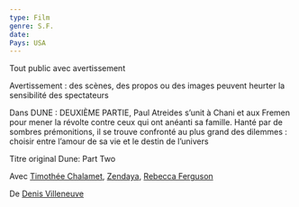 ```yaml
---
type: Film
genre: S.F.
date: 
Pays: USA
---
```



Tout public avec avertissement

Avertissement : des scènes, des propos ou des images peuvent heurter la sensibilité des spectateurs

Dans DUNE : DEUXIÈME PARTIE, Paul Atreides s’unit à Chani et aux Fremen pour mener la révolte contre ceux qui ont anéanti sa famille. Hanté par de sombres prémonitions, il se trouve confronté au plus grand des dilemmes : choisir entre l’amour de sa vie et le destin de l’univers

Titre original Dune: Part Two

Avec [Timothée Chalamet](https://www.allocine.fr/personne/fichepersonne_gen_cpersonne=525421.html), [Zendaya](https://www.allocine.fr/personne/fichepersonne_gen_cpersonne=512064.html), [Rebecca Ferguson](https://www.allocine.fr/personne/fichepersonne_gen_cpersonne=599594.html)

De [Denis Villeneuve](https://www.allocine.fr/personne/fichepersonne_gen_cpersonne=27087.html)